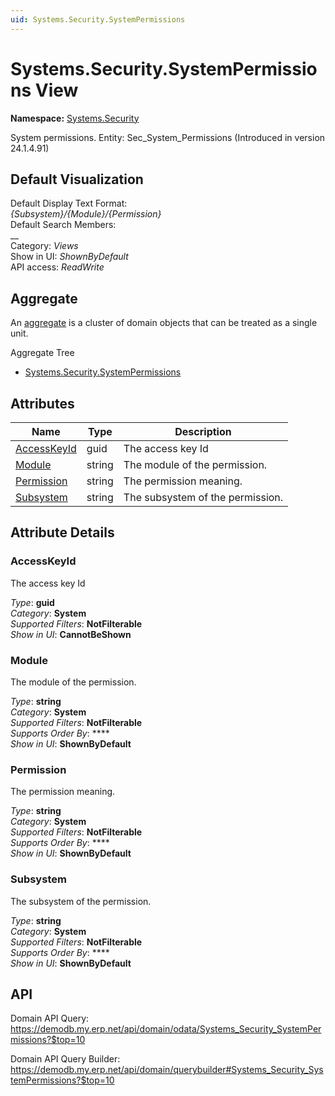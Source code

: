 ```yaml
---
uid: Systems.Security.SystemPermissions
---
```

# Systems.Security.SystemPermissions View

**Namespace:** [Systems.Security](Systems.Security.md)  

System permissions. Entity: Sec_System_Permissions (Introduced in version 24.1.4.91)

## Default Visualization
Default Display Text Format:  
_{Subsystem}/{Module}/{Permission}_  
Default Search Members:  
__  
Category:  _Views_  
Show in UI:  _ShownByDefault_  
API access:  _ReadWrite_  

## Aggregate
An [aggregate](https://docs.erp.net/tech/advanced/concepts/aggregates.html) is a cluster of domain objects that can be treated as a single unit.  

Aggregate Tree  
* [Systems.Security.SystemPermissions](Systems.Security.SystemPermissions.md)  

## Attributes

| Name | Type | Description |
| ---- | ---- | --- |
| [AccessKeyId](Systems.Security.SystemPermissions.md#accesskeyid) | guid | The access key Id 
| [Module](Systems.Security.SystemPermissions.md#module) | string | The module of the permission. 
| [Permission](Systems.Security.SystemPermissions.md#permission) | string | The permission meaning. 
| [Subsystem](Systems.Security.SystemPermissions.md#subsystem) | string | The subsystem of the permission. 


## Attribute Details

### AccessKeyId

The access key Id

_Type_: **guid**  
_Category_: **System**  
_Supported Filters_: **NotFilterable**  
_Show in UI_: **CannotBeShown**  

### Module

The module of the permission.

_Type_: **string**  
_Category_: **System**  
_Supported Filters_: **NotFilterable**  
_Supports Order By_: ****  
_Show in UI_: **ShownByDefault**  

### Permission

The permission meaning.

_Type_: **string**  
_Category_: **System**  
_Supported Filters_: **NotFilterable**  
_Supports Order By_: ****  
_Show in UI_: **ShownByDefault**  

### Subsystem

The subsystem of the permission.

_Type_: **string**  
_Category_: **System**  
_Supported Filters_: **NotFilterable**  
_Supports Order By_: ****  
_Show in UI_: **ShownByDefault**  


## API

Domain API Query:
<https://demodb.my.erp.net/api/domain/odata/Systems_Security_SystemPermissions?$top=10>

Domain API Query Builder:
<https://demodb.my.erp.net/api/domain/querybuilder#Systems_Security_SystemPermissions?$top=10>

